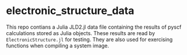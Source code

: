# electronic_structure_data

This repo contians a Julia JLD2.jl data file containing the results of pyscf calculations stored as Julia objects.
These results are read by `ElectronicStructure.jl` for testing. They are also used for exercising functions
when compiling a system image.
